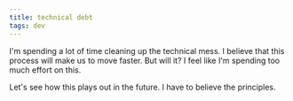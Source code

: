 ```yaml
---
title: technical debt
tags: dev
---
```


I'm spending a lot of time cleaning up the technical mess. I believe that this process will make us to move faster. But will it?
I feel like I'm spending too much effort on this.

Let's see how this plays out in the future. I have to believe the principles.
